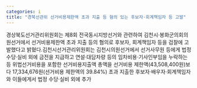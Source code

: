 ```yaml
---
categories: i
title: "경북선관위 선거비용제한액 초과 지출 등 혐의 있는 후보자·회계책임자 등 고발"
---
```

경상북도선거관리위원회는 제8회 전국동시지방선거와 관련하여 김천시·봉화군의회의원선거에서 선거비용제한액 초과 지출 등의 혐의로 후보자, 회계책임자 등을 검찰에 고발했다고 밝혔다.김천시선거관리위원회는 김천시의원선거에서 선거사무원 등에게 법정 수당·실비 외에 금전을 지급하고 연설·대담차량 등의 임차비용·기사인부임을 누락하는 등 위법선거비용을 포함한 선거비용지출액 총액을 선거비용 제한액(43,508,400원)보다 17,334,676원(선거비용 제한액의 39.84%) 초과 지출한 후보자·배우자·회계책임자와 이들에게서 법정 수당·실비 외에 추가